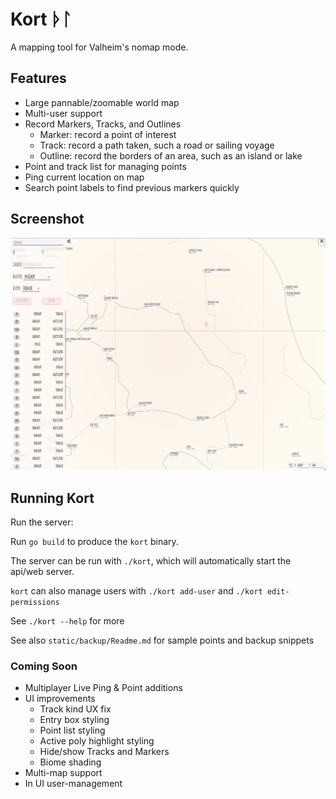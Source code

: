# Kort ᚦᛚ

A mapping tool for Valheim's nomap mode.

## Features

- Large pannable/zoomable world map
- Multi-user support
- Record Markers, Tracks, and Outlines
    - Marker: record a point of interest
    - Track: record a path taken, such a road or sailing voyage
    - Outline: record the borders of an area, such as an island or lake
- Point and track list for managing points
- Ping current location on map
- Search point labels to find previous markers quickly

## Screenshot

![Jotunheim Spawn Map](/doc/Jotunheim.png?raw=true)

## Running Kort

Run the server:

Run `go build` to produce the `kort` binary.

The server can be run with `./kort`, which will automatically start the api/web server.

`kort` can also manage users with `./kort add-user` and `./kort edit-permissions`

See `./kort --help` for more

See also `static/backup/Readme.md` for sample points and backup snippets

### Coming Soon

- Multiplayer Live Ping & Point additions
- UI improvements
    - Track kind UX fix
    - Entry box styling
    - Point list styling
    - Active poly highlight styling
    - Hide/show Tracks and Markers
    - Biome shading
- Multi-map support
- In UI user-management
